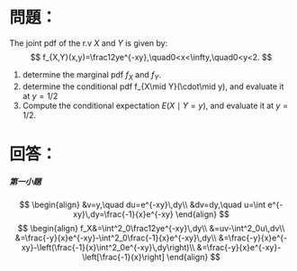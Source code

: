 # 問題：
The joint pdf of the r.v $X$ and $Y$ is given by:
$$
f_{X,Y}(x,y)=\frac12ye^{-xy},\quad0<x<\infty,\quad0<y<2.
$$
1. determine the marginal pdf $f_X$ and $f_Y$.
2. determine the conditional pdf f_{X\mid Y}(\cdot\mid y), and evaluate it at $y=1/2$
3. Compute the conditional expectation $E(X\mid Y=y)$, and evaluate it at $y=1/2$.
# 回答：
##### 第一小題
$$
\begin{align}
&v=y,\quad du=e^{-xy}\,dy\\
&dv=dy,\quad u=\int e^{-xy}\,dy=\frac{-1}{x}e^{-xy}
\end{align}
$$
$$
\begin{align}
f_X&=\int^2_0\frac12ye^{-xy}\,dy\\
&=uv-\int^2_0u\,dv\\
&=\frac{-y}{x}e^{-xy}-\int^2_0\frac{-1}{x}e^{-xy}\,dy\\
&=\frac{-y}{x}e^{-xy}-\left(\frac{-1}{x}\int^2_0e^{-xy}\,dy\right)\\
&=\frac{-y}{x}e^{-xy}-\left[\frac{-1}{x}\right]
\end{align}
$$